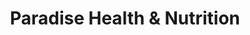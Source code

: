 ---
title: "Paradise Health & Nutrition"
url: /palm-bay/paradise-health-und-nutrition/
shop: Nahrungsergänzung
---